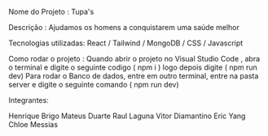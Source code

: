 Nome do Projeto : 
Tupa's

Descrição :
Ajudamos os homens a conquistarem uma saúde melhor 

Tecnologias utilizadas:
React / Tailwind / MongoDB / CSS / Javascript

Como rodar o projeto : 
Quando abrir o projeto no Visual Studio Code , abra o terminal e digite o seguinte codigo ( npm i ) logo depois digite ( npm run dev)
Para rodar o Banco de dados, entre em outro terminal, entre na pasta server e digite o seguinte comando ( npm run dev) 

Integrantes:

Henrique Brigo
Mateus Duarte
Raul Laguna
Vitor Diamantino
Eric Yang
Chloe Messias
